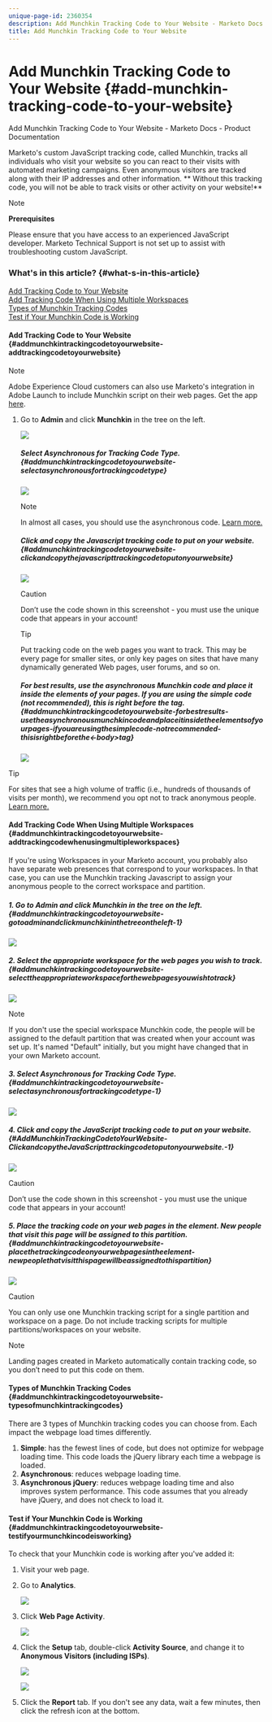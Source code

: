 ```yaml
---
unique-page-id: 2360354
description: Add Munchkin Tracking Code to Your Website - Marketo Docs - Product Documentation
title: Add Munchkin Tracking Code to Your Website
---
```


# Add Munchkin Tracking Code to Your Website {#add-munchkin-tracking-code-to-your-website}

Add Munchkin Tracking Code to Your Website - Marketo Docs - Product Documentation

Marketo's custom JavaScript tracking code, called Munchkin, tracks all individuals who visit your website so you can react to their visits with automated marketing campaigns. Even anonymous visitors are tracked along with their IP addresses and other information. ** Without this tracking code, you will not be able to track visits or other activity on your website!**

>[!NOTE]
>
>**Prerequisites**
>
>Please ensure that you have access to an experienced JavaScript developer. Marketo Technical Support is not set up to assist with troubleshooting custom JavaScript.

### What's in this article? {#what-s-in-this-article}

[Add Tracking Code to Your Website](#addmunchkintrackingcodetoyourwebsite-addtrackingcodetoyourwebsite)  
[Add Tracking Code When Using Multiple Workspaces](#addmunchkintrackingcodetoyourwebsite-addtrackingcodewhenusingmultipleworkspaces)  
[Types of Munchkin Tracking Codes](#addmunchkintrackingcodetoyourwebsite-typesofmunchkintrackingcodes)  
[Test if Your Munchkin Code is Working](#addmunchkintrackingcodetoyourwebsite-testifyourmunchkincodeisworking)

#### Add Tracking Code to Your Website {#addmunchkintrackingcodetoyourwebsite-addtrackingcodetoyourwebsite}

>[!NOTE]
>
>Adobe Experience Cloud customers can also use Marketo's integration in Adobe Launch to include Munchkin script on their web pages. Get the app [here](https://www.adobeexchange.com/experiencecloud.details.101054.html).

1. Go to **Admin** and click **Munchkin** in the tree on the left.

   ![](assets/image2015-8-25-16-3a21-3a14.png)

   ##### Select Asynchronous for Tracking Code Type. {#addmunchkintrackingcodetoyourwebsite-selectasynchronousfortrackingcodetype}

   ![](assets/image2015-8-25-16-3a24-3a33.png)

   >[!NOTE]
   >
   >In almost all cases, you should use the asynchronous code. [Learn more.](#AddMunchkinTrackingCodetoYourWebsite-TypesofMunchkinTrackingCodes)

   ##### Click and copy the Javascript tracking code to put on your website. {#addmunchkintrackingcodetoyourwebsite-clickandcopythejavascripttrackingcodetoputonyourwebsite}

   ![](assets/image2015-8-25-16-3a26-3a12.png)

   >[!CAUTION]
   >
   >Don’t use the code shown in this screenshot - you must use the unique code that appears in your account!

   >[!TIP]
   >
   >Put tracking code on the web pages you want to track. This may be every page for smaller sites, or only key pages on sites that have many dynamically generated Web pages, user forums, and so on.

   ##### For best results, use the asynchronous Munchkin code and place it inside the <head> elements of your pages. If you are using the simple code (not recommended), this is right before the </body> tag. {#addmunchkintrackingcodetoyourwebsite-forbestresults-usetheasynchronousmunchkincodeandplaceitinsidethe<head>elementsofyourpages-ifyouareusingthesimplecode-notrecommended-thisisrightbeforethe<-body>tag}

   ![](assets/image2015-8-25-16-3a5-3a20.png)

>[!TIP]
>
>For sites that see a high volume of traffic (i.e., hundreds of thousands of visits per month), we recommend you opt not to track anonymous people. [Learn more.](http://developers.marketo.com/documentation/websites/lead-tracking-munchkin-js/)

#### Add Tracking Code When Using Multiple Workspaces {#addmunchkintrackingcodetoyourwebsite-addtrackingcodewhenusingmultipleworkspaces}

If you're using Workspaces in your Marketo account, you probably also have separate web presences that correspond to your workspaces. In that case, you can use the Munchkin tracking Javascript to assign your anonymous people to the correct workspace and partition.

##### 1. Go to Admin and click Munchkin in the tree on the left. {#addmunchkintrackingcodetoyourwebsite-gotoadminandclickmunchkininthetreeontheleft-1}

![](assets/image2015-8-25-16-3a28-3a41.png)

##### 2.  Select the appropriate workspace for the web pages you wish to track. {#addmunchkintrackingcodetoyourwebsite-selecttheappropriateworkspaceforthewebpagesyouwishtotrack}

![](assets/image2015-8-25-16-3a30-3a32.png)

>[!NOTE]
>
>If you don't use the special workspace Munchkin code, the people will be assigned to the default partition that was created when your account was set up. It's named "Default" initially, but you might have changed that in your own Marketo account.

##### 3. Select Asynchronous for Tracking Code Type. {#addmunchkintrackingcodetoyourwebsite-selectasynchronousfortrackingcodetype-1}

![](assets/image2015-8-25-16-3a32-3a42.png)

##### 4. Click and copy the JavaScript tracking code to put on your website. {#AddMunchkinTrackingCodetoYourWebsite-ClickandcopytheJavaScripttrackingcodetoputonyourwebsite.-1}

![](assets/image2015-8-25-16-3a34-3a7.png)

>[!CAUTION]
>
>Don’t use the code shown in this screenshot - you must use the unique code that appears in your account!

##### 5. Place the tracking code on your web pages in the <head> element. New people that visit this page will be assigned to this partition. {#addmunchkintrackingcodetoyourwebsite-placethetrackingcodeonyourwebpagesinthe<head>element-newpeoplethatvisitthispagewillbeassignedtothispartition}

![](assets/image2015-8-25-16-3a5-3a20.png)

>[!CAUTION]
>
>You can only use one Munchkin tracking script for a single partition and workspace on a page. Do not include tracking scripts for multiple partitions/workspaces on your website.

>[!NOTE]
>
>Landing pages created in Marketo automatically contain tracking code, so you don’t need to put this code on them.

#### Types of Munchkin Tracking Codes {#addmunchkintrackingcodetoyourwebsite-typesofmunchkintrackingcodes}

There are 3 types of Munchkin tracking codes you can choose from. Each impact the webpage load times differently.

1. **Simple**: has the fewest lines of code, but does not optimize for webpage loading time. This code loads the jQuery library each time a webpage is loaded.
1. **Asynchronous**: reduces webpage loading time.
1. **Asynchronous jQuery**: reduces webpage loading time and also improves system performance. This code assumes that you already have jQuery, and does not check to load it.

#### Test if Your Munchkin Code is Working {#addmunchkintrackingcodetoyourwebsite-testifyourmunchkincodeisworking}

To check that your Munchkin code is working after you've added it:

1. Visit your web page.
1. Go to **Analytics**.

   ![](assets/mainnav-analytics-hand.png)

1. Click **Web Page Activity**.

   ![](assets/webanalytics.png)

1. Click the **Setup** tab, double-click **Activity Source**, and change it to **Anonymous Visitors (including ISPs)**.

   ![](assets/analytics-activity-source.png)

   ![](assets/activitysource.png)

1. Click the **Report** tab. If you don't see any data, wait a few minutes, then click the refresh icon at the bottom.

